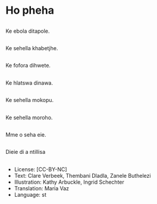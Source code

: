 # Ho pheha

##
Ke ebola ditapole.

##
Ke sehella khabetjhe.

##
Ke fofora dihwete.

##
Ke hlatswa dinawa.

##
Ke sehella mokopu.

##
Ke sehella moroho.

##
Mme o seha eie.

##
Dieie di a ntillisa

##
* License: [CC-BY-NC]
* Text: Clare Verbeek, Thembani Dladla, Zanele Buthelezi
* Illustration: Kathy Arbuckle, Ingrid Schechter
* Translation: Maria Vaz
* Language: st
